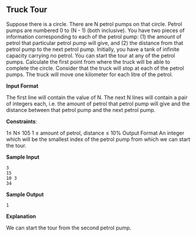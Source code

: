 ## Truck Tour
Suppose there is a circle. 
There are N petrol pumps on that circle. 
Petrol pumps are numbered 0 to (N - 1) (both inclusive). 
You have two pieces of information corresponding to each of the
petrol pump: (1) the amount of petrol
that particular petrol pump will give, and
(2) the distance from that petrol pump to
the next petrol pump.
Initially, you have a tank of infinite
capacity carrying no petrol. You can start
the tour at any of the petrol pumps.
Calculate the first point from where the
truck will be able to complete the circle.
Consider that the truck will stop at each
of the petrol pumps. The truck will move
one kilometer for each litre of the petrol.

**Input Format**

The first line will contain the value of N.
The next N lines will contain a pair of
integers each, i.e. the amount of petrol
that petrol pump will give and the
distance between that petrol pump and
the next petrol pump.

**Constraints**:

1≤ N≤ 105
1 ≤ amount of petrol, distance ≤ 10%
Output Format
An integer which will be the smallest
index of the petrol pump from which we
can start the tour.

**Sample Input**
```
3
15
10 3
34
```
**Sample Output**
```
1
```
**Explanation**

We can start the tour from the second
petrol pump.